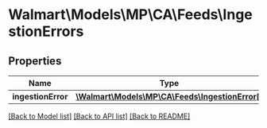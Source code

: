# Walmart\Models\MP\CA\Feeds\IngestionErrors

## Properties

Name | Type | Description | Notes
------------ | ------------- | ------------- | -------------
**ingestionError** | [**\Walmart\Models\MP\CA\Feeds\IngestionError[]**](IngestionError.md) |  | [optional]


[[Back to Model list]](./) [[Back to API list]](../../../../../README.md#supported-apis) [[Back to README]](../../../../../README.md)
